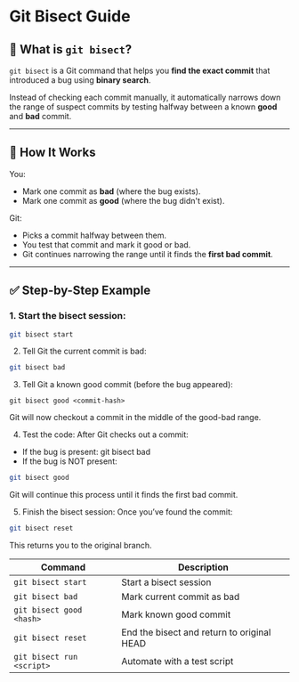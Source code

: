 # Git Bisect Guide

## 📌 What is `git bisect`?

`git bisect` is a Git command that helps you **find the exact commit** that introduced a bug using **binary search**.

Instead of checking each commit manually, it automatically narrows down the range of suspect commits by testing halfway between a known **good** and **bad** commit.

---

## 🧠 How It Works

You:
- Mark one commit as **bad** (where the bug exists).
- Mark one commit as **good** (where the bug didn't exist).

Git:
- Picks a commit halfway between them.
- You test that commit and mark it good or bad.
- Git continues narrowing the range until it finds the **first bad commit**.

---

## ✅ Step-by-Step Example

### 1. Start the bisect session:
```bash
git bisect start
```
2. Tell Git the current commit is bad:
```bash
git bisect bad
```
3. Tell Git a known good commit (before the bug appeared):
```
git bisect good <commit-hash>
```
Git will now checkout a commit in the middle of the good-bad range.

4. Test the code:
After Git checks out a commit:
* If the bug is present:
git bisect bad
* If the bug is NOT present:
```bash
git bisect good
```
Git will continue this process until it finds the first bad commit.

5. Finish the bisect session:
Once you’ve found the commit:
```bash
git bisect reset
```
This returns you to the original branch.

| Command                   | Description                                |
| ------------------------- | ------------------------------------------ |
| `git bisect start`        | Start a bisect session                     |
| `git bisect bad`          | Mark current commit as bad                 |
| `git bisect good <hash>`  | Mark known good commit                     |
| `git bisect reset`        | End the bisect and return to original HEAD |
| `git bisect run <script>` | Automate with a test script                |

